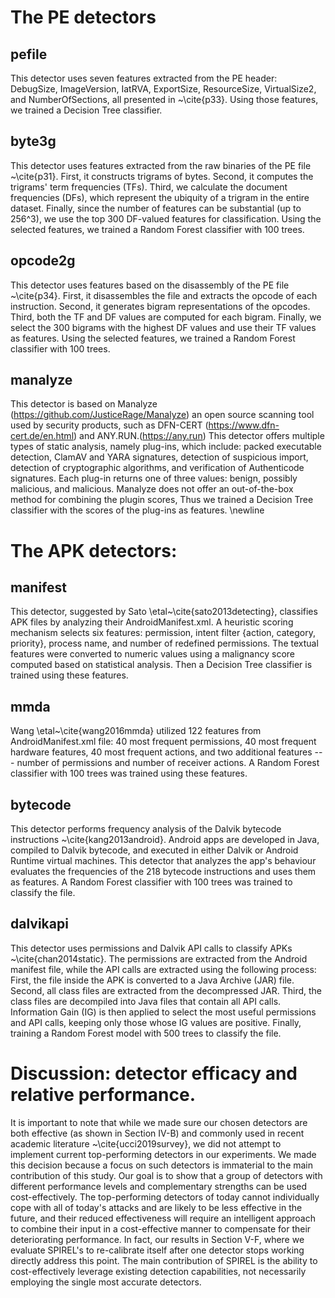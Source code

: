 
# The PE detectors

## pefile
This detector uses seven features extracted from the PE header: DebugSize, ImageVersion, IatRVA, ExportSize, ResourceSize, VirtualSize2, and NumberOfSections, all presented in ~\cite{p33}. Using those features, we trained a Decision Tree classifier.

## byte3g
This detector uses features extracted from the raw binaries of the PE file ~\cite{p31}. 
First, it constructs trigrams of bytes. 
Second, it computes the trigrams' term frequencies (TFs).
Third, we calculate the document frequencies (DFs), which represent the ubiquity of a trigram in the entire dataset. 
Finally, since the number of features can be substantial (up to 256^3), we use the top 300 DF-valued features for classification. 
Using the selected features, we trained a Random Forest classifier with 100 trees.

## opcode2g
This detector uses features based on the disassembly of the PE file ~\cite{p34}. 
First, it disassembles the file and extracts the opcode of each instruction.
Second, it generates bigram representations of the opcodes. 
Third, both the TF and DF values are computed for each bigram. 
Finally, we select the 300 bigrams with the highest DF values and use their TF values as features. 
Using the selected features, we trained a Random Forest classifier with 100 trees.

## manalyze
This detector is based on Manalyze (https://github.com/JusticeRage/Manalyze) an open source scanning tool used by security products, such as DFN-CERT (https://www.dfn-cert.de/en.html) and ANY.RUN.(https://any.run)
This detector offers multiple types of static analysis, namely plug-ins, which include: packed executable detection, ClamAV and YARA signatures, detection of suspicious import, detection of cryptographic algorithms, and verification of Authenticode signatures. 
Each plug-in returns one of three values: benign, possibly malicious, and malicious. 
Manalyze does not offer an out-of-the-box method for combining the plugin scores, Thus we trained a Decision Tree classifier with the scores of the plug-ins as features. \newline

# The APK detectors:

## manifest
This detector, suggested by Sato \etal~\cite{sato2013detecting}, classifies APK files by analyzing their AndroidManifest.xml.
A heuristic scoring mechanism selects six features: permission, intent filter {action, category, priority}, process name, and number of redefined permissions.
The textual features were converted to numeric values using a malignancy score computed based on statistical analysis. Then a Decision Tree classifier is trained using these features.

## mmda
Wang \etal~\cite{wang2016mmda} utilized 122 features from AndroidManifest.xml file: 40 most frequent permissions, 40 most frequent hardware features, 40 most frequent actions, and two additional features --- number of permissions and number of receiver actions. A Random Forest classifier with 100 trees was trained using these features.


## bytecode
This detector performs frequency analysis of the Dalvik bytecode instructions ~\cite{kang2013android}. 
Android apps are developed in Java, compiled to Dalvik bytecode, and executed in either Dalvik or Android Runtime virtual machines. This detector that analyzes the app's behaviour evaluates the frequencies of the 218 bytecode instructions and uses them as features. 
A Random Forest classifier with 100 trees was trained to classify the file.

## dalvikapi
This detector uses permissions and Dalvik API calls to classify APKs ~\cite{chan2014static}. 
The permissions are extracted from the Android manifest file, while the API calls are extracted using the following process:
First, the file inside the APK is converted to a Java Archive (JAR) file. 
Second, all class files are extracted from the decompressed JAR. 
Third, the class files are decompiled into Java files that contain all API calls.
Information Gain (IG) is then applied to select the most useful permissions and API calls, keeping only those whose IG values are positive.
Finally, training a Random Forest model with 500 trees to classify the file. 

# Discussion: detector efficacy and relative performance.
It is important to note that while we made sure our chosen detectors are both effective (as shown in Section  IV-B) and commonly used in recent academic literature ~\cite{ucci2019survey}, we did not attempt to implement current top-performing detectors in our experiments. 
We made this decision because a focus on such detectors is immaterial to the main contribution of this study. Our goal is to show that a group of detectors with different performance levels and complementary strengths can be used cost-effectively. 
The top-performing detectors of today cannot individually cope with all of today's attacks and are likely to be less effective in the future, and their reduced effectiveness will require an intelligent approach to combine their input in a cost-effective manner to compensate for their deteriorating performance. 
In fact, our results in Section V-F, where we evaluate SPIREL's to re-calibrate itself after one detector stops working directly address this point. 
The main contribution of SPIREL is the ability to cost-effectively leverage existing detection capabilities, not necessarily employing the single most accurate detectors.


